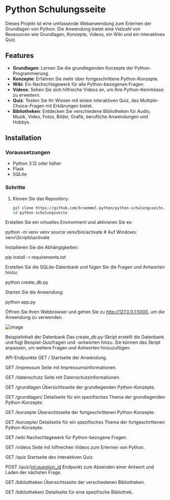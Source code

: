 # Python Schulungsseite

Dieses Projekt ist eine umfassende Webanwendung zum Erlernen der Grundlagen von Python. Die Anwendung bietet eine Vielzahl von Ressourcen wie Grundlagen, Konzepte, Videos, ein Wiki und ein interaktives Quiz.

## Features

- **Grundlagen**: Lernen Sie die grundlegenden Konzepte der Python-Programmierung.
- **Konzepte**: Erfahren Sie mehr über fortgeschrittene Python-Konzepte.
- **Wiki**: Ein Nachschlagewerk für alle Python-bezogenen Fragen.
- **Videos**: Sehen Sie sich hilfreiche Videos an, um Ihre Python-Kenntnisse zu erweitern.
- **Quiz**: Testen Sie Ihr Wissen mit einem interaktiven Quiz, das Multiple-Choice-Fragen mit Erklärungen bietet.
- **Bibliotheken**: Entdecken Sie verschiedene Bibliotheken für Audio, Musik, Video, Fotos, Bilder, Grafik, berufliche Anwendungen und Hobbys.

## Installation

### Voraussetzungen

- Python 3.12 oder höher
- Flask
- SQLite

### Schritte

1. Klonen Sie das Repository:

   ```bash
   git clone https://github.com/kruemmel-python/python-schulungsseite.git
   cd python-schulungsseite


Erstellen Sie ein virtuelles Environment und aktivieren Sie es:

python -m venv venv
source venv/bin/activate  # Auf Windows: venv\Scripts\activate

Installieren Sie die Abhängigkeiten:

pip install -r requirements.txt



Erstellen Sie die SQLite-Datenbank und fügen Sie die Fragen und Antworten hinzu:

python create_db.py


Starten Sie die Anwendung:

python app.py


Öffnen Sie Ihren Webbrowser und gehen Sie zu http://127.0.0.1:5000, um die Anwendung zu verwenden.

![image](https://github.com/kruemmel-python/Python-Schulungsseite/assets/169469747/fad251c6-c96c-47ff-918c-d2ed897c58d3)


Beispielinhalt der Datenbank
Das create_db.py-Skript erstellt die Datenbank und fügt Beispiel-Quizfragen und -antworten hinzu. Sie können das Skript anpassen, um weitere Fragen und Antworten hinzuzufügen.

API-Endpunkte
GET /
Startseite der Anwendung.

GET /impressum
Seite mit Impressumsinformationen.

GET /datenschutz
Seite mit Datenschutzinformationen.

GET /grundlagen
Übersichtsseite der grundlegenden Python-Konzepte.

GET /grundlagen/<topic>
Detailseite für ein spezifisches Thema der grundlegenden Python-Konzepte.

GET /konzepte
Übersichtsseite der fortgeschrittenen Python-Konzepte.

GET /konzepte/<topic>
Detailseite für ein spezifisches Thema der fortgeschrittenen Python-Konzepte.

GET /wiki
Nachschlagewerk für Python-bezogene Fragen.

GET /videos
Seite mit hilfreichen Videos zum Erlernen von Python.

GET /quiz
Startseite des interaktiven Quiz.

POST /quiz/<int:question_id>
Endpunkt zum Absenden einer Antwort und Laden der nächsten Frage.

GET /bibliotheken
Übersichtsseite der verschiedenen Bibliotheken.

GET /bibliotheken/<library>
Detailseite für eine spezifische Bibliothek.



